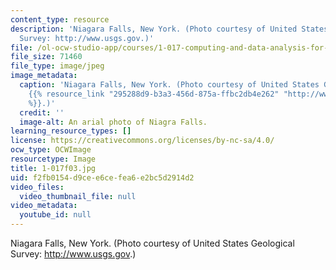 ```yaml
---
content_type: resource
description: 'Niagara Falls, New York. (Photo courtesy of United States Geological
  Survey: http://www.usgs.gov.)'
file: /ol-ocw-studio-app/courses/1-017-computing-and-data-analysis-for-environmental-applications-fall-2003/f2fb0154d9cee6cefea6e2bc5d2914d2_1-017f03.jpg
file_size: 71460
file_type: image/jpeg
image_metadata:
  caption: 'Niagara Falls, New York. (Photo courtesy of United States Geological Survey:
    {{% resource_link "295288d9-b3a3-456d-875a-ffbc2db4e262" "http://www.usgs.gov"
    %}}.)'
  credit: ''
  image-alt: An arial photo of Niagra Falls.
learning_resource_types: []
license: https://creativecommons.org/licenses/by-nc-sa/4.0/
ocw_type: OCWImage
resourcetype: Image
title: 1-017f03.jpg
uid: f2fb0154-d9ce-e6ce-fea6-e2bc5d2914d2
video_files:
  video_thumbnail_file: null
video_metadata:
  youtube_id: null
---
```

Niagara Falls, New York. (Photo courtesy of United States Geological Survey: http://www.usgs.gov.)